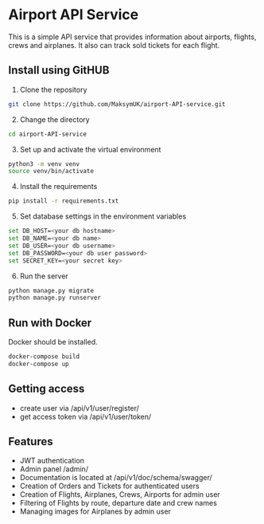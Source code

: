 # Airport API Service
This is a simple API service that provides information about airports, flights, crews and airplanes. It also can track sold tickets for each flight.

## Install using GitHUB
1. Clone the repository
```bash
git clone https://github.com/MaksymUK/airport-API-service.git
```
2. Change the directory
```bash
cd airport-API-service
```
3. Set up and activate the virtual environment
```bash
python3 -m venv venv
source venv/bin/activate
```
4. Install the requirements
```bash
pip install -r requirements.txt
```
5. Set database settings in the environment variables
```bash
set DB_HOST=<your db hostname>
set DB_NAME=<your db name>
set DB_USER=<your db username>
set DB_PASSWORD=<your db user password>
set SECRET_KEY=<your secret key>
```
6. Run the server
```bash
python manage.py migrate
python manage.py runserver
```

## Run with Docker
Docker should be installed.
```bash
docker-compose build
docker-compose up
```
## Getting access
- create user via /api/v1/user/register/
- get access token via /api/v1/user/token/

## Features
- JWT authentication
- Admin panel /admin/
- Documentation is located at /api/v1/doc/schema/swagger/
- Creation of Orders and Tickets for authenticated users
- Creation of Flights, Airplanes, Crews, Airports for admin user
- Filtering of Flights by route, departure date and crew names
- Managing images for Airplanes by admin user
